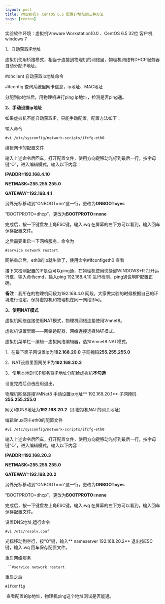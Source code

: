 ```yaml
---
layout: post
title: VM虚拟机下 CentOS 6.5 配置IP地址的三种方法
tags: [centos]
---
```


实验软件环境：虚拟机Vmware Workstation10.0 、CentOS 6.5 32位 客户机 windows 7

1、自动获取IP地址

虚拟机使用桥接模式，相当于连接到物理机的网络里，物理机网络有DHCP服务器自动分配IP地址。

#dhclient 自动获取ip地址命令

#ifconfig 查询系统里网卡信息，ip地址、MAC地址

分配到ip地址后，用物理机进行ping ip地址，检测是否ping通。

**2、****手动设置ip****地址**

如果虚拟机不能自动获取IP，只能手动配置，配置方法如下：

输入命令

`#vi /etc/sysconfig/network-scripts/ifcfg-eth0`

编辑网卡的配置文件

输入上述命令后回车，打开配置文件，使用方向键移动光标到最后一行，按字母键“O”，进入编辑模式，输入以下内容：

**IPADDR=192.168.4.10**

**NETMASK=255.255.255.0**

**GATEWAY=192.168.4.1**

另外光标移动到”ONBOOT=no”这一行，更改为**ONBOOT=yes**

“BOOTPROTO=dhcp”，更改为**BOOTPROTO=none**

完成后，按一下键盘左上角ESC键，输入:wq 在屏幕的左下方可以看到，输入回车保存配置文件。

之后需要重启一下网络服务，命令为

`#service network restart`

网络重启后，eth0的ip就生效了，使用命令#ifconfigeth0 查看

接下来检测配置的IP是否可以ping通，在物理机使用快捷键WINDOWS+R 打开运行框，输入命令cmd，输入ping 192.168.4.10 进行检测，ping通说明IP配置正确。

**备注**：我所在的物理机网段为192.168.4.0 网段。大家做实验的时候根据自己的环境进行设定，保持虚拟机和物理机在同一网段即可。 

**3、****使用NAT****模式**

虚拟机网络连接使用NAT模式，物理机网络连接使用Vmnet8。

虚拟机设置里面——网络适配器，网络连接选择NAT模式。

虚拟机菜单栏—编辑—虚拟网络编辑器，选择Vmnet8 NAT模式，

1．在最下面子网设置ip为**192.168.20.0** 子网掩码**255.255.255.0**

2．NAT设置里面网关IP为**192.168.20.2**

3．使用本地DHCP服务将IP地址分配给虚拟机**不勾选**

设置完成后点击应用退出。

物理机网络连接VMNet8 手动设置ip地址** 192.168.20.1** 子网掩码**255.255.255.0**

网关和DNS地址为**192.168.20.2**（即虚拟机NAT的网关地址）

编辑linux网卡eth0的配置文件

`#vi /etc/sysconfig/network-scripts/ifcfg-eth0`

输入上述命令后回车，打开配置文件，使用方向键移动光标到最后一行，按字母键“O”，进入编辑模式，输入以下内容：

**IPADDR=192.168.20.3**

**NETMASK=255.255.255.0**

**GATEWAY=192.168.20.2**

另外光标移动到”ONBOOT=no”这一行，更改为**ONBOOT=yes**

“BOOTPROTO=dhcp”，更改为**BOOTPROTO=none**

完成后，按一下键盘左上角ESC键，输入:wq 在屏幕的左下方可以看到，输入回车保存配置文件。

设置DNS地址,运行命令

`#vi /etc/resolv.conf`

光标移动到空行，按“O”键，输入** nameserver 192.168.20.2** 退出按ESC键，输入:wq 回车保存配置文件。

重启网络服务

` ``#service network restart`

重启之后

`#ifconfig`

 查看配置的ip地址，物理机ping这个地址测试是否能通。
